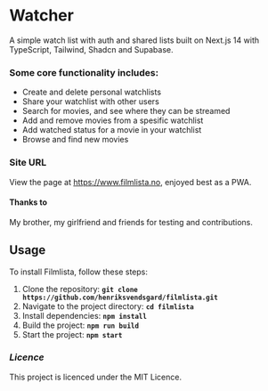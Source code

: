 # **Watcher**

A simple watch list with auth and shared lists built on Next.js 14 with TypeScript, Tailwind, Shadcn and Supabase.

### **Some core functionality includes:**

-   Create and delete personal watchlists
-   Share your watchlist with other users
-   Search for movies, and see where they can be streamed
-   Add and remove movies from a spesific watchlist
-   Add watched status for a movie in your watchlist
-   Browse and find new movies

### **Site URL**

View the page at https://www.filmlista.no, enjoyed best as a PWA.

#### **Thanks to**

My brother, my girlfriend and friends for testing and contributions.

## **Usage**

To install Filmlista, follow these steps:

1. Clone the repository: **`git clone https://github.com/henriksvendsgard/filmlista.git`**
2. Navigate to the project directory: **`cd filmlista`**
3. Install dependencies: **`npm install`**
4. Build the project: **`npm run build`**
5. Start the project: **`npm start`**

### ***Licence***

This project is licenced under the MIT Licence.

